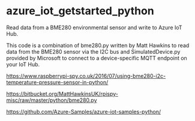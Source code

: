 # azure_iot_getstarted_python
Read data from a BME280 environmental sensor and write to Azure IoT Hub.

This code is a combination of bme280.py written by Matt Hawkins to read data from the BME280 sensor via the I2C bus and SimulatedDevice.py provided by Microsoft to connect to a device-specific MQTT endpoint on your IoT Hub.

https://www.raspberrypi-spy.co.uk/2016/07/using-bme280-i2c-temperature-pressure-sensor-in-python/

https://bitbucket.org/MattHawkinsUK/rpispy-misc/raw/master/python/bme280.py

https://github.com/Azure-Samples/azure-iot-samples-python/
